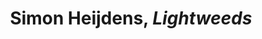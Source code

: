 ---
title: Simon Heijdens, *Lightweeds*
layout: entry
presentation: side-by-side
object:
  - id: ptl-26101
order: 421
menu: false
---